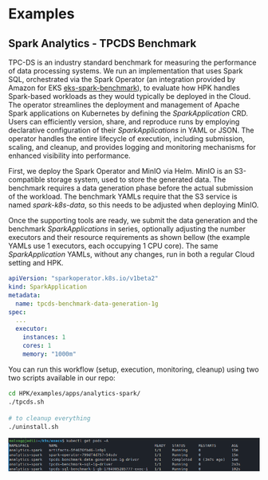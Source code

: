 # Examples

## Spark Analytics - TPCDS Benchmark


TPC-DS is an industry standard benchmark for measuring the performance of data processing systems. We run an implementation that uses Spark SQL, orchestrated via the Spark Operator (an integration provided by Amazon for EKS [eks-spark-benchmark](https://github.com/aws-samples/eks-spark-benchmark)), to evaluate how HPK handles Spark-based workloads as they would typically be deployed in the Cloud. The operator streamlines the deployment and management of Apache Spark applications on Kubernetes by defining the <em>SparkApplication</em> CRD.
Users can efficiently version, share, and reproduce runs by employing declarative configuration of their <em>SparkApplications</em> in YAML or JSON.
The operator handles the entire lifecycle of execution, including submission, scaling, and cleanup, and provides logging and monitoring mechanisms for enhanced visibility into performance.

First, we deploy the Spark Operator and MinIO via Helm.
MinIO is an S3-compatible storage system, used to store the generated data. The benchmark requires a data generation phase before the actual submission of the workload. The benchmark YAMLs require that the S3 service is named <em>spark-k8s-data</em>, so this needs to be adjusted when deploying MinIO.

Once the supporting tools are ready, we submit the data generation and the benchmark <em>SparkApplications</em> in series, optionally adjusting the number executors and their resource requirements as shown bellow (the example YAMLs use 1 executors, each occupying 1 CPU core). The same <em>SparkApplication</em> YAMLs, without any changes, run in both a regular Cloud setting and HPK.

```yaml
apiVersion: "sparkoperator.k8s.io/v1beta2"
kind: SparkApplication
metadata:
  name: tpcds-benchmark-data-generation-1g
spec:
  ...
  executor:
    instances: 1
    cores: 1
    memory: "1000m"
```

You can run this workflow (setup, execution, monitoring, cleanup) using two two scripts available in our repo:
```bash
cd HPK/examples/apps/analytics-spark/
./tpcds.sh

# to cleanup everything
./uninstall.sh
```
![Alt text](images/tpcds.png)
